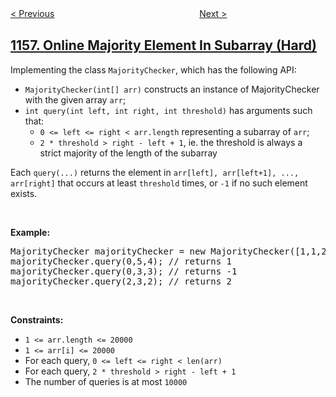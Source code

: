 <!--|This file generated by command(leetcode description); DO NOT EDIT.    |-->
<!--+----------------------------------------------------------------------+-->
<!--|@author    openset <openset.wang@gmail.com>                           |-->
<!--|@link      https://github.com/openset                                 |-->
<!--|@home      https://github.com/openset/leetcode                        |-->
<!--+----------------------------------------------------------------------+-->

[< Previous](https://github.com/openset/leetcode/tree/master/problems/swap-for-longest-repeated-character-substring "Swap For Longest Repeated Character Substring")
　　　　　　　　　　　　　　　　
[Next >](https://github.com/openset/leetcode/tree/master/problems/market-analysis-i "Market Analysis I")

## [1157. Online Majority Element In Subarray (Hard)](https://leetcode.com/problems/online-majority-element-in-subarray "子数组中占绝大多数的元素")

<p>Implementing the class <code>MajorityChecker</code>, which has the following API:</p>

<ul>
	<li><code>MajorityChecker(int[] arr)</code> constructs an instance of MajorityChecker with the given array <code>arr</code>;</li>
	<li><code>int query(int left, int right, int threshold)</code>&nbsp;has arguments&nbsp;such that:
	<ul>
		<li><code>0 &lt;= left&nbsp;&lt;= right&nbsp;&lt; arr.length</code> representing a subarray of <code>arr</code>;</li>
		<li><code>2 * threshold &gt; right - left + 1</code>, ie. the threshold is always a strict majority of the length of&nbsp;the subarray</li>
	</ul>
	</li>
</ul>

<p>Each&nbsp;<code>query(...)</code> returns the element in <code>arr[left], arr[left+1], ..., arr[right]</code> that occurs at least <code>threshold</code> times, or <code>-1</code> if no such element exists.</p>

<p>&nbsp;</p>

<p><strong>Example:</strong></p>

<pre>
MajorityChecker majorityChecker = new MajorityChecker([1,1,2,2,1,1]);
majorityChecker.query(0,5,4); // returns 1
majorityChecker.query(0,3,3); // returns -1
majorityChecker.query(2,3,2); // returns 2
</pre>

<p>&nbsp;</p>
<p><strong>Constraints:</strong></p>

<ul>
	<li><code>1 &lt;= arr.length &lt;=&nbsp;20000</code></li>
	<li><code>1 &lt;= arr[i]&nbsp;&lt;=&nbsp;20000</code></li>
	<li>For each query, <code>0 &lt;= left &lt;= right &lt; len(arr)</code></li>
	<li>For each query, <code>2 * threshold &gt; right - left + 1</code></li>
	<li>The number of queries is at most <code>10000</code></li>
</ul>
